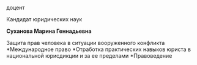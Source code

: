 доцент

Кандидат юридических наук

**Суханова Марина Геннадьевна**

Защита прав человека в ситуации вооруженного конфликта
	*Международное право
	*Отработка практических навыков юриста в национальной юрисдикции и за ее пределами
	*Правоведение